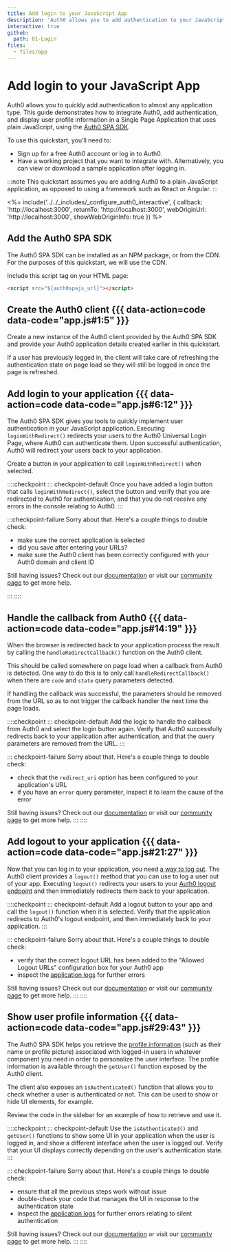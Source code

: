 ```yaml
---
title: Add login to your JavaScript App
description: 'Auth0 allows you to add authentication to your JavaScript application quickly and to gain access to user profile information. This guide demonstrates how to integrate Auth0 with any new or existing JavaScript application using the Auth0 SPA SDK.'
interactive: true
github:
  path: 01-Login
files:
  - files/app
---
```


# Add login to your JavaScript App

Auth0 allows you to quickly add authentication to almost any application type. This guide demonstrates how to integrate Auth0, add authentication, and display user profile information in a Single Page Application that uses plain JavaScript, using the [Auth0 SPA SDK](https://github.com/auth0/auth0-spa-js).

To use this quickstart, you’ll need to:

- Sign up for a free Auth0 account or log in to Auth0.
- Have a working project that you want to integrate with. Alternatively, you can view or download a sample application after logging in.

:::note
This quickstart assumes you are adding Auth0 to a plain JavaScript application, as opposed to using a framework such as React or Angular.
:::

<%= include('../../_includes/_configure_auth0_interactive', {
callback: 'http://localhost:3000',
returnTo: 'http://localhost:3000',
webOriginUrl: 'http://localhost:3000',
showWebOriginInfo: true
}) %>

## Add the Auth0 SPA SDK

The Auth0 SPA SDK can be installed as an NPM package, or from the CDN. For the purposes of this quickstart, we will use the CDN.

Include this script tag on your HTML page:

```html
<script src="${auth0spajs_url}"></script>
```

## Create the Auth0 client {{{ data-action=code data-code="app.js#1:5" }}}

Create a new instance of the Auth0 client provided by the Auth0 SPA SDK and provide your Auth0 application details created earlier in this quickstart.

If a user has previously logged in, the client will take care of refreshing the authentication state on page load so they will still be logged in once the page is refreshed.

## Add login to your application {{{ data-action=code data-code="app.js#6:12" }}}

The Auth0 SPA SDK gives you tools to quickly implement user authentication in your JavaScript application. Executing `loginWithRedirect()` redirects your users to the Auth0 Universal Login Page, where Auth0 can authenticate them. Upon successful authentication, Auth0 will redirect your users back to your application.

Create a button in your application to call `loginWithRedirect()` when selected.

::::checkpoint
::: checkpoint-default
Once you have added a login button that calls `loginWithRedirect()`, select the button and verify that you are redirected to Auth0 for authentication, and that you do not receive any errors in the console relating to Auth0.
:::

:::checkpoint-failure
Sorry about that. Here's a couple things to double check:

- make sure the correct application is selected
- did you save after entering your URLs?
- make sure the Auth0 client has been correctly configured with your Auth0 domain and client ID

Still having issues? Check out our [documentation](https://auth0.com/docs) or visit our [community page](https://community.auth0.com) to get more help.

:::
::::

## Handle the callback from Auth0 {{{ data-action=code data-code="app.js#14:19" }}}

When the browser is redirected back to your application process the result by calling the `handleRedirectCallback()` function on the Auth0 client.

This should be called somewhere on page load when a callback from Auth0 is detected. One way to do this is to only call `handleRedirectCallback()` when there are `code` and `state` query parameters detected.

If handling the callback was successful, the parameters should be removed from the URL so as to not trigger the callback handler the next time the page loads.

::::checkpoint
::: checkpoint-default
Add the logic to handle the callback from Auth0 and select the login button again. Verify that Auth0 successfully redirects back to your application after authentication, and that the query parameters are removed from the URL.
:::

::: checkpoint-failure
Sorry about that. Here's a couple things to double check:

- check that the `redirect_uri` option has been configured to your application's URL
- if you have an `error` query parameter, inspect it to learn the cause of the error

Still having issues? Check out our [documentation](https://auth0.com/docs) or visit our [community page](https://community.auth0.com) to get more help.
:::
::::

## Add logout to your application {{{ data-action=code data-code="app.js#21:27" }}}

Now that you can log in to your application, you need [a way to log out](/logout/guides/logout-auth0). The Auth0 client provides a `logout()` method that you can use to log a user out of your app. Executing `logout()` redirects your users to your [Auth0 logout endpoint](/api/authentication?javascript#logout) and then immediately redirects them back to your application.

::::checkpoint
::: checkpoint-default
Add a logout button to your app and call the `logout()` function when it is selected. Verify that the application redirects to Auth0's logout endpoint, and then immediately back to your application.
:::

::: checkpoint-failure
Sorry about that. Here's a couple things to double check:

- verify that the correct logout URL has been added to the "Allowed Logout URLs" configuration box for your Auth0 app
- inspect the [application logs](https://manage.auth0.com/#/logs) for further errors

Still having issues? Check out our [documentation](https://auth0.com/docs) or visit our [community page](https://community.auth0.com) to get more help.
:::
::::

## Show user profile information {{{ data-action=code data-code="app.js#29:43" }}}

The Auth0 SPA SDK helps you retrieve the [profile information](/users/concepts/overview-user-profile) (such as their name or profile picture) associated with logged-in users in whatever component you need in order to personalize the user interface. The profile information is available through the `getUser()` function exposed by the Auth0 client.

The client also exposes an `isAuthenticated()` function that allows you to check whether a user is authenticated or not. This can be used to show or hide UI elements, for example.

Review the code in the sidebar for an example of how to retrieve and use it.

::::checkpoint
::: checkpoint-default
Use the `isAuthenticated()` and `getUser()` functions to show some UI in your application when the user is logged in, and show a different interface when the user is logged out. Verify that your UI displays correctly depending on the user's authentication state.
:::

::: checkpoint-failure
Sorry about that. Here's a couple things to double check:

- ensure that all the previous steps work without issue
- double-check your code that manages the UI in response to the authentication state
- inspect the [application logs](https://manage.auth0.com/#/logs) for further errors relating to silent authentication

Still having issues? Check out our [documentation](https://auth0.com/docs) or visit our [community page](https://community.auth0.com) to get more help.
:::
::::
